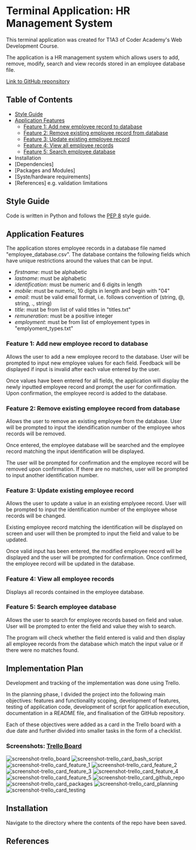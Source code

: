 # Terminal Application: HR Management System

This terminal application was created for T1A3 of Coder Academy's Web Development Course.

The application is a HR management system which allows users to add, remove, modify, search and view records stored in an employee database file.

[Link to GitHub reponsitory](https://github.com/JZ2803/terminal-app)

## Table of Contents

* [Style Guide](#style-guide)
* [Application Features](#application-features)
    * [Feature 1: Add new employee record to database](#feature-1-add-new-employee-record-to-database)
    * [Feature 2: Remove existing employee record from database](#feature-2-remove-existing-employee-record-from-database)
    * [Feature 3: Update existing employee record](#feature-3-update-existing-employee-record)
    * [Feature 4: View all employee records](#feature-4-view-all-employee-records)
    * [Feature 5: Search employee database](#feature-5-search-employee-database)
* Installation
* [Dependencies]
* [Packages and Modules]
* [Syste/hardware requirements]
* [References]
    e.g. validation limitations

## Style Guide

Code is written in Python and follows the [PEP 8](https://peps.python.org/pep-0008/) style guide.

## Application Features

The application stores employee records in a database file named "employee_database.csv". The database contains the following fields which have unique restrictions around the values that can be input.

* _firstname_: must be alphabetic
* _lastname_: must be alphabetic
* _identification_: must be numeric and 6 digits in length
* _mobile_: must be numeric, 10 digits in length and begin with "04"
* _email_: must be valid email format, i.e. follows convention of (string, @, string, ., string)
* _title_: must be from list of valid titles in "titles.txt"
* _remuneration_: must be a positive integer
* _employment_: must be from list of employement types in "emplyoment_types.txt"

### Feature 1: Add new employee record to database

Allows the user to add a new employee record to the database. User will be prompted to input new employee values for each field. Feedback will be displayed if input is invalid after each value entered by the user.

Once values have been entered for all fields, the application will display the newly inputted employee record and prompt the user for confirmation. Upon confirmation, the employee record is added to the database.

### Feature 2: Remove existing employee record from database

Allows the user to remove an existing employee from the database. User will be prompted to input the idendification number of the employee whos records will be removed. 

Once entered, the employee database will be searched and the employee record matching the input identification will be displayed. 

The user will be prompted for confirmation and the employee record will be removed upon confirmation. If there are no matches, user will be prompted to input another identification number.

### Feature 3: Update existing employee record

Allows the user to update a value in an existing emplyoee record. User will be prompted to input the identification number of the employee whose records will be changed. 

Existing employee record matching the identification will be displayed on screen and user will then be prompted to input the field and value to be updated. 

Once valid input has been entered, the modified employee record will be displayed and the user will be prompted for confirmation. Once confirmed, the employee record will be updated in the database.

### Feature 4: View all employee records

Displays all records contained in the employee database.

### Feature 5: Search employee database

Allows the user to search for employee records based on field and value. User will be prompted to enter the field and value they wish to search. 

The program will check whether the field entered is valid and then display all employee records from the database which match the input value or if there were no matches found.

## Implementation Plan

Development and tracking of the implementation was done using Trello. 

In the planning phase, I divided the project into the following main objectives: features and functionality scoping, development of features, testing of application code, development of script for application execution, documentation in a README file, and finalisation of the GitHub repository. 

Each of these objectives were added as a card in the Trello board with a due date and further divided into smaller tasks in the form of a checklist.

### Screenshots: [Trello Board](https://trello.com/invite/b/qkNV1q74/ATTI027e91f49781b7029db504a7823f6e22BCC6E9BF/t1a3-terminal-application)

![screenshot-trello_board](docs/screenshot_trello_board.png)
![screenshot-trello_card_bash_script](docs/screenshot_trello_card_bash_script.png)
![screenshot-trello_card_feature_1](docs/screenshot_trello_card_feature_1.png)
![screenshot-trello_card_feature_2](docs/screenshot_trello_card_feature_2.png)
![screenshot-trello_card_feature_3](docs/screenshot_trello_card_feature_3.png)
![screenshot-trello_card_feature_4](docs/screenshot_trello_card_feature_4.png)
![screenshot-trello_card_feature_5](docs/screenshot_trello_card_feature_5.png)
![screenshot-trello_card_github_repo](docs/screenshot_trello_card_github_repo.png)
![screenshot-trello_card_packages](docs/screenshot_trello_card_packages.png)
![screenshot-trello_card_planning](docs/screenshot_trello_card_readme.png)
![screenshot-trello_card_testing](docs/screenshot_trello_card_testing.png)

## Installation
Navigate to the directory where the contents of the repo have been saved.


## References
